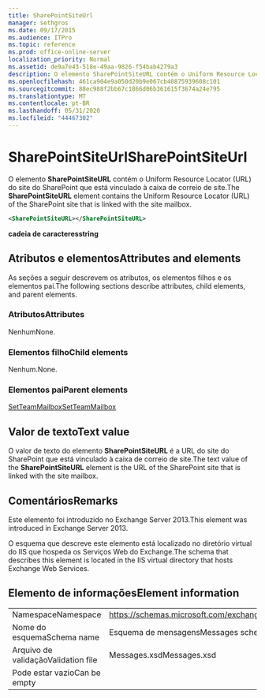 ```yaml
---
title: SharePointSiteUrl
manager: sethgros
ms.date: 09/17/2015
ms.audience: ITPro
ms.topic: reference
ms.prod: office-online-server
localization_priority: Normal
ms.assetid: de9a7e43-518e-49aa-9826-f54bab4279a3
description: O elemento SharePointSiteURL contém o Uniform Resource Locator (URL) do site do SharePoint que está vinculado à caixa de correio de site.
ms.openlocfilehash: 461ca904e9a050d20b9e067cb40875939608c101
ms.sourcegitcommit: 88ec988f2bb67c1866d06b361615f3674a24e795
ms.translationtype: MT
ms.contentlocale: pt-BR
ms.lasthandoff: 05/31/2020
ms.locfileid: "44467302"
---
```

# <a name="sharepointsiteurl"></a><span data-ttu-id="117e7-103">SharePointSiteUrl</span><span class="sxs-lookup"><span data-stu-id="117e7-103">SharePointSiteUrl</span></span>

<span data-ttu-id="117e7-104">O elemento **SharePointSiteURL** contém o Uniform Resource Locator (URL) do site do SharePoint que está vinculado à caixa de correio de site.</span><span class="sxs-lookup"><span data-stu-id="117e7-104">The **SharePointSiteURL** element contains the Uniform Resource Locator (URL) of the SharePoint site that is linked with the site mailbox.</span></span> 
  
```XML
<SharePointSiteURL></SharePointSiteURL>
```

<span data-ttu-id="117e7-105">**cadeia de caracteres**</span><span class="sxs-lookup"><span data-stu-id="117e7-105">**string**</span></span>

## <a name="attributes-and-elements"></a><span data-ttu-id="117e7-106">Atributos e elementos</span><span class="sxs-lookup"><span data-stu-id="117e7-106">Attributes and elements</span></span>

<span data-ttu-id="117e7-107">As seções a seguir descrevem os atributos, os elementos filhos e os elementos pai.</span><span class="sxs-lookup"><span data-stu-id="117e7-107">The following sections describe attributes, child elements, and parent elements.</span></span>
  
### <a name="attributes"></a><span data-ttu-id="117e7-108">Atributos</span><span class="sxs-lookup"><span data-stu-id="117e7-108">Attributes</span></span>

<span data-ttu-id="117e7-109">Nenhum</span><span class="sxs-lookup"><span data-stu-id="117e7-109">None.</span></span>
  
### <a name="child-elements"></a><span data-ttu-id="117e7-110">Elementos filho</span><span class="sxs-lookup"><span data-stu-id="117e7-110">Child elements</span></span>

<span data-ttu-id="117e7-111">Nenhum.</span><span class="sxs-lookup"><span data-stu-id="117e7-111">None.</span></span>
  
### <a name="parent-elements"></a><span data-ttu-id="117e7-112">Elementos pai</span><span class="sxs-lookup"><span data-stu-id="117e7-112">Parent elements</span></span>

[<span data-ttu-id="117e7-113">SetTeamMailbox</span><span class="sxs-lookup"><span data-stu-id="117e7-113">SetTeamMailbox</span></span>](setteammailbox.md)
  
## <a name="text-value"></a><span data-ttu-id="117e7-114">Valor de texto</span><span class="sxs-lookup"><span data-stu-id="117e7-114">Text value</span></span>

<span data-ttu-id="117e7-115">O valor de texto do elemento **SharePointSiteURL** é a URL do site do SharePoint que está vinculado à caixa de correio de site.</span><span class="sxs-lookup"><span data-stu-id="117e7-115">The text value of the **SharePointSiteURL** element is the URL of the SharePoint site that is linked with the site mailbox.</span></span> 
  
## <a name="remarks"></a><span data-ttu-id="117e7-116">Comentários</span><span class="sxs-lookup"><span data-stu-id="117e7-116">Remarks</span></span>

<span data-ttu-id="117e7-117">Este elemento foi introduzido no Exchange Server 2013.</span><span class="sxs-lookup"><span data-stu-id="117e7-117">This element was introduced in Exchange Server 2013.</span></span>
  
<span data-ttu-id="117e7-118">O esquema que descreve este elemento está localizado no diretório virtual do IIS que hospeda os Serviços Web do Exchange.</span><span class="sxs-lookup"><span data-stu-id="117e7-118">The schema that describes this element is located in the IIS virtual directory that hosts Exchange Web Services.</span></span>
  
## <a name="element-information"></a><span data-ttu-id="117e7-119">Elemento de informações</span><span class="sxs-lookup"><span data-stu-id="117e7-119">Element information</span></span>

|||
|:-----|:-----|
|<span data-ttu-id="117e7-120">Namespace</span><span class="sxs-lookup"><span data-stu-id="117e7-120">Namespace</span></span>  <br/> |https://schemas.microsoft.com/exchange/services/2006/messages  <br/> |
|<span data-ttu-id="117e7-121">Nome do esquema</span><span class="sxs-lookup"><span data-stu-id="117e7-121">Schema name</span></span>  <br/> |<span data-ttu-id="117e7-122">Esquema de mensagens</span><span class="sxs-lookup"><span data-stu-id="117e7-122">Messages schema</span></span>  <br/> |
|<span data-ttu-id="117e7-123">Arquivo de validação</span><span class="sxs-lookup"><span data-stu-id="117e7-123">Validation file</span></span>  <br/> |<span data-ttu-id="117e7-124">Messages.xsd</span><span class="sxs-lookup"><span data-stu-id="117e7-124">Messages.xsd</span></span>  <br/> |
|<span data-ttu-id="117e7-125">Pode estar vazio</span><span class="sxs-lookup"><span data-stu-id="117e7-125">Can be empty</span></span>  <br/> ||
   


